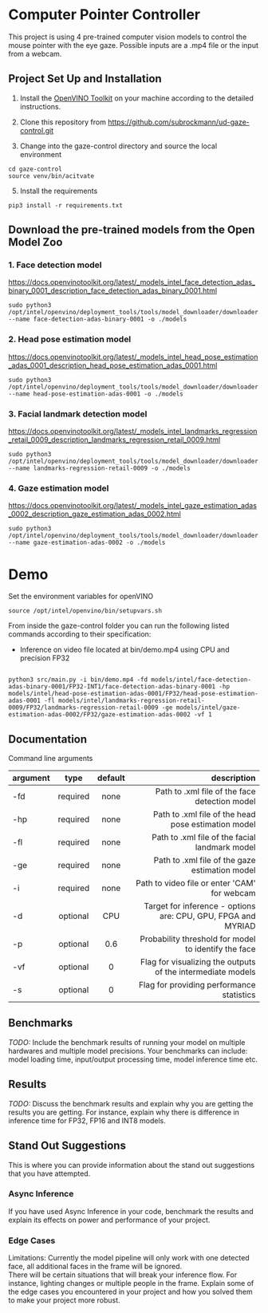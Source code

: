 # Computer Pointer Controller

This project is using 4 pre-trained computer vision models to control the mouse pointer
with the eye gaze. Possible inputs are a .mp4 file or the input from a webcam.
<br>


## Project Set Up and Installation

1. Install the [OpenVINO Toolkit](https://software.intel.com/content/www/us/en/develop/tools/openvino-toolkit/choose-download.html) on your machine according to the detailed instructions.

2. Clone this repository from https://github.com/subrockmann/ud-gaze-control.git

3. Change into the gaze-control directory and source the local environment
```
cd gaze-control
source venv/bin/acitvate
```

5. Install the requirements
```
pip3 install -r requirements.txt
```

## Download the pre-trained models from the Open Model Zoo
### 1. Face detection model
https://docs.openvinotoolkit.org/latest/_models_intel_face_detection_adas_binary_0001_description_face_detection_adas_binary_0001.html

```
sudo python3 /opt/intel/openvino/deployment_tools/tools/model_downloader/downloader.py --name face-detection-adas-binary-0001 -o ./models
```

### 2. Head pose estimation model
https://docs.openvinotoolkit.org/latest/_models_intel_head_pose_estimation_adas_0001_description_head_pose_estimation_adas_0001.html

```
sudo python3 /opt/intel/openvino/deployment_tools/tools/model_downloader/downloader.py --name head-pose-estimation-adas-0001 -o ./models
```

### 3. Facial landmark detection model
https://docs.openvinotoolkit.org/latest/_models_intel_landmarks_regression_retail_0009_description_landmarks_regression_retail_0009.html

```
sudo python3 /opt/intel/openvino/deployment_tools/tools/model_downloader/downloader.py --name landmarks-regression-retail-0009 -o ./models
```

### 4. Gaze estimation model
https://docs.openvinotoolkit.org/latest/_models_intel_gaze_estimation_adas_0002_description_gaze_estimation_adas_0002.html

```
sudo python3 /opt/intel/openvino/deployment_tools/tools/model_downloader/downloader.py --name gaze-estimation-adas-0002 -o ./models
```

# Demo
Set the environment variables for openVINO
```
source /opt/intel/openvino/bin/setupvars.sh
```

From inside the gaze-control folder you can run the following listed commands according to their specification:

* Inference on video file located at bin/demo.mp4 using CPU and precision FP32
```

python3 src/main.py -i bin/demo.mp4 -fd models/intel/face-detection-adas-binary-0001/FP32-INT1/face-detection-adas-binary-0001 -hp models/intel/head-pose-estimation-adas-0001/FP32/head-pose-estimation-adas-0001 -fl models/intel/landmarks-regression-retail-0009/FP32/landmarks-regression-retail-0009 -ge models/intel/gaze-estimation-adas-0002/FP32/gaze-estimation-adas-0002 -vf 1
```

## Documentation
Command line arguments

| argument    | type           | default |  description  |
| ------------- |:-------------:|:---:|-----:|
| -fd    | required | none | Path to .xml file of the face detection model |
| -hp    | required | none | Path to .xml file of the head pose estimation model|
| -fl   | required | none | Path to .xml file of the facial landmark model|
| -ge   | required | none | Path to .xml file of the gaze estimation model|
| -i    | required | none | Path to video file or enter 'CAM' for webcam|
| -d    | optional | CPU | Target for inference - options are: CPU, GPU, FPGA and MYRIAD|
| -p    | optional | 0.6 | Probability threshold for model to identify the face| 
| -vf    | optional | 0 | Flag for visualizing the outputs of the intermediate models|
| -s    | optional | 0 | Flag for providing performance statistics|


## Benchmarks
*TODO:* Include the benchmark results of running your model on multiple hardwares and multiple model precisions. Your benchmarks can include: model loading time, input/output processing time, model inference time etc.

## Results
*TODO:* Discuss the benchmark results and explain why you are getting the results you are getting. For instance, explain why there is difference in inference time for FP32, FP16 and INT8 models.

## Stand Out Suggestions
This is where you can provide information about the stand out suggestions that you have attempted.

### Async Inference
If you have used Async Inference in your code, benchmark the results and explain its effects on power and performance of your project.

### Edge Cases
Limitations: Currently the model pipeline will only work with one detected face, all additional faces in the frame will be ignored.
<br>
There will be certain situations that will break your inference flow. For instance, lighting changes or multiple people in the frame. Explain some of the edge cases you encountered in your project and how you solved them to make your project more robust.
